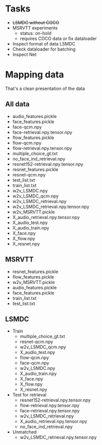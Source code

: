 # Tasks

- ~~LSMDC without COCO~~
- MSRVTT experiments
    - status: on-hold
    - requires COCO data or fix dataloader
- Inspect format of data LSMDC
- Check dataloader for batching
- Inspect Net

# Mapping data

That's a clean presentation of the data

## All data
  - audio_features.pickle
  - face_features.pickle
  - face-qcm.npy
  - face-retrieval.npy.tensor.npy
  - flow_features.pickle
  - flow-qcm.npy
  - flow-retrieval.npy.tensor.npy
  - multiple_choice_gt.txt
  - no_face_ind_retrieval.npy
  - resnet152-retrieval.npy.tensor.npy
  - resnet_features.pickle
  - resnet-qcm.npy
  - test_list.txt
  - train_list.txt
  - w2v_LSMDC.npy
  - w2v_LSMDC_qcm.npy
  - w2v_LSMDC_retrieval.npy
  - w2v_LSMDC_retrieval.npy.tensor.npy
  - w2v_MSRVTT.pickle
  - X_audio_retrieval.npy.tensor.npy
  - X_audio_test.npy
  - X_audio_train.npy
  - X_face.npy
  - X_flow.npy
  - X_resnet.npy

## MSRVTT
  - resnet_features.pickle
  - flow_features.pickle
  - w2v_MSRVTT.pickle
  - audio_features.pickle
  - face_features.pickle
  - train_list.txt
  - test_list.txt

## LSMDC
  - Train
    - multiple_choice_gt.txt
    - resnet-qcm.npy
    - w2v_LSMDC_qcm.npy
    - X_audio_test.npy
    - flow-qcm.npy
    - face-qcm.npy
    - w2v_LSMDC.npy
    - X_audio_train.npy
    - X_face.npy
    - X_flow.npy
    - X_resnet.npy
  - Test for retrieval
    - resnet152-retrieval.npy.tensor.npy
    - flow-retrieval.npy.tensor.npy
    - face-retrieval.npy.tensor.npy
    - w2v_LSMDC_retrieval.npy
    - X_audio_retrieval.npy.tensor.npy
    - no_face_ind_retrieval.npy
  - Unmatched
    - w2v_LSMDC_retrieval.npy.tensor.npy